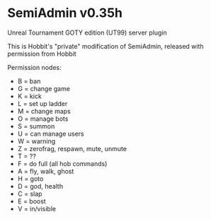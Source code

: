 SemiAdmin v0.35h
================

Unreal Tournament GOTY edition (UT99) server plugin

This is Hobbit's "private" modification of SemiAdmin, released with permission from Hobbit

Permission nodes:
* B = ban
* G = change game
* K = kick
* L = set up ladder
* M = change maps
* O = manage bots
* S = summon
* U = can manage users
* W = warning
* Z = zerofrag, respawn, mute, unmute
* T = ??
* F = do full (all hob commands)
* A = fly, walk, ghost
* H = goto
* D = god, health
* C = slap
* E = boost
* V = in/visible